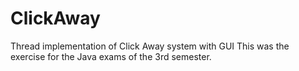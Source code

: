 # ClickAway
Thread implementation of Click Away system with GUI
This was the exercise for the Java exams of the 3rd semester.
